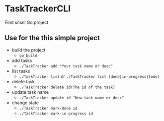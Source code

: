 # TaskTrackerCLI
First small Go project

## Use for the this simple project

* build the project
  * `go build`
* add tasks 
  * `./TaskTracker add "Your task name or desc"`
* list tasks
  * `./TaskTracker list` or `./TaskTracker list [done|in-progress|todo]`
* delete task
  * `./TaskTracker delete id(The id of the task)`
* update task name
  * `./TaskTracker update id "New task name or desc"`
* change state
  * `./TaskTracker mark-done id`
  * `./TaskTracker mark-in-progress id`
